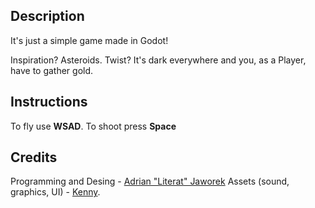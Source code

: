 ## Description

It's just a simple game made in Godot!

Inspiration? Asteroids. Twist? It's dark everywhere and you, as a Player, have to gather gold.

## Instructions

To fly use **WSAD**. To shoot press **Space**

## Credits

Programming and Desing - [Adrian "Literat" Jaworek](https://www.kolegaliterat.pl/adrian-jaworek-producent-portfolio/)
Assets (sound, graphics, UI) - [Kenny](https://www.kenney.nl/).
